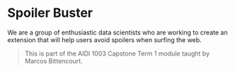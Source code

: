# Spoiler Buster
We are a group of enthusiastic data scientists who are working to create an extension that will help users avoid spoilers when surfing the web.

> This is part of the AIDI 1003 Capstone Term 1 module taught by Marcos Bittencourt.
